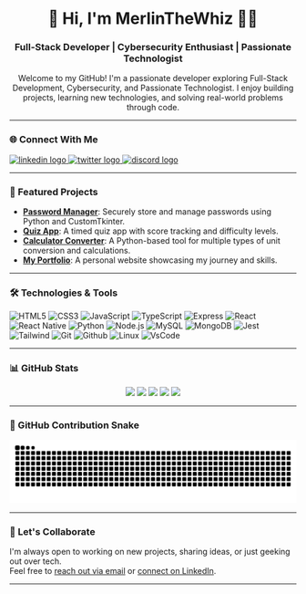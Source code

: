 <h1 align="center">👋 Hi, I'm MerlinTheWhiz 🧙‍♂️</h1>
<h3 align="center">Full-Stack Developer | Cybersecurity Enthusiast | Passionate Technologist</h3>

<p align="center">
Welcome to my GitHub! I'm a passionate developer exploring Full-Stack Development, Cybersecurity, and Passionate Technologist. I enjoy building projects, learning new technologies, and solving real-world problems through code.
</p>

---

### 🌐 Connect With Me
<div align="left">
  <a href="https://linkedin.com/in/michael-anokam-3a0773293" target="_blank">
    <img src="https://raw.githubusercontent.com/maurodesouza/profile-readme-generator/master/src/assets/icons/social/linkedin/default.svg" width="52" height="40" alt="linkedin logo" />
  </a>
  <a href="https://x.com/michael_anokam" target="_blank">
    <img src="https://raw.githubusercontent.com/maurodesouza/profile-readme-generator/master/src/assets/icons/social/twitter/default.svg" width="52" height="40" alt="twitter logo" />
  </a>
  <a href="https://discordapp.com/users/YOUR_DISCORD_ID" target="_blank">
    <img src="https://raw.githubusercontent.com/maurodesouza/profile-readme-generator/master/src/assets/icons/social/discord/default.svg" width="52" height="40" alt="discord logo" />
  </a>
</div>

---

### 🚀 Featured Projects

- [**Password Manager**](https://github.com/MerlinTheWhiz/password-manager): Securely store and manage passwords using Python and CustomTkinter.
- [**Quiz App**](https://github.com/MerlinTheWhiz/quiz-app): A timed quiz app with score tracking and difficulty levels.
- [**Calculator Converter**](https://github.com/MerlinTheWhiz/Calculator-Converter): A Python-based tool for multiple types of unit conversion and calculations.
- [**My Portfolio**](https://github.com/MerlinTheWhiz/My-Portfolio): A personal website showcasing my journey and skills.

---

### 🛠️ Technologies & Tools

  ![HTML5](https://img.shields.io/badge/-HTML5-orange?style=for-the-badge&logo=html5&logoColor=white) ![CSS3](https://img.shields.io/badge/-CSS3-blue?style=for-the-badge&logo=css3&logoColor=white) ![JavaScript](https://img.shields.io/badge/-JavaScript-yellow?style=for-the-badge&logo=javascript&logoColor=black) ![TypeScript](https://img.shields.io/badge/-TypeScript-blue?style=for-the-badge&logo=typescript&logoColor=white) ![Express](https://img.shields.io/badge/-Express-indigo?style=for-the-badge&logo=express&logoColor=white) ![React](https://img.shields.io/badge/-React-blue?style=for-the-badge&logo=react&logoColor=white) ![React Native](https://img.shields.io/badge/-React_Native-blue?style=for-the-badge&logo=react-native&logoColor=white) ![Python](https://img.shields.io/badge/-Python-red?style=for-the-badge&logo=python&logoColor=black) ![Node.js](https://img.shields.io/badge/-Node.js-green?style=for-the-badge&logo=node.js&logoColor=white) ![MySQL](https://img.shields.io/badge/-MySQL-red?style=for-the-badge&logo=mysql&logoColor=black) ![MongoDB](https://img.shields.io/badge/-MongoDB-green?style=for-the-badge&logo=mongodb&logoColor=white) ![Jest](https://img.shields.io/badge/-Jest-purple?style=for-the-badge&logo=jest&logoColor=white) ![Tailwind](https://img.shields.io/badge/-Tailwind-blue?style=for-the-badge&logo=tailwind&logoColor=white) ![Git](https://img.shields.io/badge/-Git-red?style=for-the-badge&logo=git&logoColor=black) ![Github](https://img.shields.io/badge/-Github-black?style=for-the-badge&logo=github&logoColor=white) ![Linux](https://img.shields.io/badge/-Linux-yellow?style=for-the-badge&logo=linux&logoColor=black) ![VsCode](https://img.shields.io/badge/-VsCode-blue?style=for-the-badge&logo=vscode&logoColor=black)

---

### 📊 GitHub Stats
<div align="center">
  <img src="https://github-readme-stats.vercel.app/api?username=MerlinTheWhiz&show_icons=true&count_private=true&theme=dracula" height="150" />
  <img src="https://github-readme-stats.vercel.app/api/top-langs/?username=MerlinTheWhiz&layout=compact&theme=dracula" height="150" />
  <img src="https://streak-stats.demolab.com?user=MerlinTheWhiz&theme=dracula" height="150" />
  <img src="https://github-profile-trophy.vercel.app/?username=MerlinTheWhiz&theme=dracula" height="150" />
  <img src="https://github-readme-activity-graph.vercel.app/graph?username=MerlinTheWhiz&radius=16&theme=react&area=true" height="300" />
</div>

---

### 🐍 GitHub Contribution Snake
<div align="center">
  <img src="https://raw.githubusercontent.com/MerlinTheWhiz/MerlinTheWhiz/output/snake.svg" alt="Snake animation" />
</div>

---

### 🤝 Let's Collaborate

I'm always open to working on new projects, sharing ideas, or just geeking out over tech.  
Feel free to [reach out via email](mailto:toei.pattarapong@gmail.com) or [connect on LinkedIn](https://linkedin.com/in/YOUR_LINKEDIN).

---

